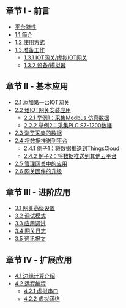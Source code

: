 

## 章节 I - 前言

* [平台特性](README.md)
* [1.1 简介](part-i-basic/jian-jie.md)
* [1.2 使用方式](part-i-basic/shi-yong-fang-shi.md)
* [1.3 准备工作](part-i-basic/zhun-bei/README.md)
  * [1.3.1 IOT网关/虚拟IOT网关](part-i-basic/zhun-bei/iot-wang-guan-xu-ni-iot-wang-guan.md)
  * [1.3.2 设备/模拟器](part-i-basic/zhun-bei/she-bei-mo-ni-qi.md)

## 章节 II - 基本应用

* [2.1 添加第一台IOT网关](part-ii-basic/tian-jia-di-yi-tai-iot-wang-guan.md)
* [2.2 给IOT网关安装应用](part-ii-basic/wei-iot-wang-guan-zeng-jia-ying-yong.md)
  * [2.2.1 举例1：采集Modbus 仿真数据](part-ii-basic/tong-guo-iot-ying-yong-cai-ji-she-bei-shu-ju.md)
  * [2.2.2 举例2：采集PLC S7-1200数据](part-ii-basic/tong-guo-iot-ying-yong-cai-ji-she-bei-shu-ju-2.md)
* [2.3 浏览采集的数据](part-ii-basic/lan-iot-ying-yong-cai-ji-de-shu-ju.md)
* [2.4 将数据推送到平台](part-ii-basic/tong-guo-iot-ying-yong-jiang-shu-ju-tui-song-dao-ping-tai/README.md)
  * [2.4.1 例子1：将数据推送到ThingsCloud](part-ii-basic/tong-guo-iot-ying-yong-jiang-shu-ju-tui-song-dao-ping-tai/jiang-shu-ju-tui-song-dao-thingscloud.md)
  * [2.4.2 例子2：将数据推送到其他云平台](part-ii-basic/tong-guo-iot-ying-yong-jiang-shu-ju-tui-song-dao-ping-tai/jiang-shu-ju-tui-song-dao-qi-ta-yun-ping-tai.md)
* [2.5 管理网关中的应用](part-ii-basic/application-manager.md)
* [2.6 网关固件的升级](part-ii-basic/wang-guan-firmware-update.md)

## 章节 III - 进阶应用

* [3.1 网关高级设置](part-iii-advanced/untitled-1.md)
* [3.2 调试模式](part-iii-advanced/untitled-2.md)
* [3.3 应用调试](part-iii-advanced/untitled/README.md)
* [3.4 网关日志](part-iii-advanced/untitled/wang-guan-ri-zhi.md)
* [3.5 通讯报文](part-iii-advanced/untitled/tong-xun-bao-wen.md)

## 章节 Ⅳ - 扩展应用
* [4.1 边缘计算介绍](part-iiii/bian-yuan-ji-suan/README.md)
* [4.2 远程编程](part-iiii/yuan-cheng-sui-dao-wang-luo/README.md)
  * [4.2.1 虚拟串口](part-iiii/yuan-cheng-sui-dao-wang-luo/xu-ni-chuan-kou.md)
  * [4.2.2 虚拟网络](part-iiii/yuan-cheng-sui-dao-wang-luo/xu-ni-wang-luo.md)

<!-- ## 章节 Ⅳ - 应用开发

* [开发工具](part-iiii/kai-fa-gong-ju/README.md)
  * [WEB IDE](part-iiii/kai-fa-gong-ju/web-ide.md)
  * [Visual Studio Code](part-iiii/kai-fa-gong-ju/visual-studio-code.md)
* [创建你的第一个IOT应用](part-iiii/chuang-jian-ni-de-di-yi-ge-iot-ying-yong/README.md)
  * [云端创建应用](part-iiii/chuang-jian-ni-de-di-yi-ge-iot-ying-yong/yun-duan-chuang-jian-ying-yong.md)
  * [网关中创建应用](part-iiii/chuang-jian-ni-de-di-yi-ge-iot-ying-yong/zai-xian-kai-fa.md)
  * [Visual Studio Code 开发应用](part-iiii/chuang-jian-ni-de-di-yi-ge-iot-ying-yong/untitled.md) -->


<!-- ## 附
* [常见问题](appendix/FAQ.md)
* [应用开发100例](appendix/100example.md) -->
